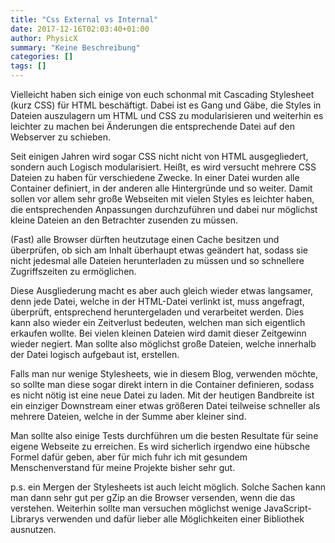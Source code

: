 ```yaml
---
title: "Css External vs Internal"
date: 2017-12-16T02:03:40+01:00
author: PhysicX
summary: "Keine Beschreibung"
categories: []
tags: []
---
```


Vielleicht haben sich einige von euch schonmal mit Cascading Stylesheet (kurz CSS) für HTML beschäftigt. Dabei ist es Gang und Gäbe, die Styles in Dateien auszulagern um HTML und CSS zu modularisieren und weiterhin es leichter zu machen bei Änderungen die entsprechende Datei auf den Webserver zu schieben.

Seit einigen Jahren wird sogar CSS nicht nicht von HTML ausgegliedert, sondern auch Logisch modularisiert. Heißt, es wird versucht mehrere CSS Dateien zu haben für verschiedene Zwecke. In einer Datei wurden alle Container definiert, in der anderen alle Hintergründe und so weiter. Damit sollen vor allem sehr große Webseiten mit vielen Styles es leichter haben, die entsprechenden Anpassungen durchzuführen und dabei nur möglichst kleine Dateien an den Betrachter zusenden zu müssen.

(Fast) alle Browser dürften heutzutage einen Cache besitzen und überprüfen, ob sich am Inhalt überhaupt etwas geändert hat, sodass sie nicht jedesmal alle Dateien herunterladen zu müssen und so schnellere Zugriffszeiten zu ermöglichen.

Diese Ausgliederung macht es aber auch gleich wieder etwas langsamer, denn jede Datei, welche in der HTML-Datei verlinkt ist, muss angefragt, überprüft, entsprechend heruntergeladen und verarbeitet werden. Dies kann also wieder ein Zeitverlust bedeuten, welchen man sich eigentlich erkaufen wollte. Bei vielen kleinen Dateien wird damit dieser Zeitgewinn wieder negiert. Man sollte also möglichst große Dateien, welche innerhalb der Datei logisch aufgebaut ist, erstellen.

Falls man nur wenige Stylesheets, wie in diesem Blog, verwenden möchte, so sollte man diese sogar direkt intern in die Container definieren, sodass es nicht nötig ist eine neue Datei zu laden. Mit der heutigen Bandbreite ist ein einziger Downstream einer etwas größeren Datei teilweise schneller als mehrere Dateien, welche in der Summe aber kleiner sind. 

Man sollte also einige Tests durchführen um die besten Resultate für seine eigene Webseite zu erreichen. Es wird sicherlich irgendwo eine hübsche Formel dafür geben, aber für mich fuhr ich mit gesundem Menschenverstand für meine Projekte bisher sehr gut.

p.s. ein Mergen der Stylesheets ist auch leicht möglich. Solche Sachen kann man dann sehr gut per gZip an die Browser versenden, wenn die das verstehen. Weiterhin sollte man versuchen möglichst wenige JavaScript-Librarys verwenden und dafür lieber alle Möglichkeiten einer Bibliothek ausnutzen.